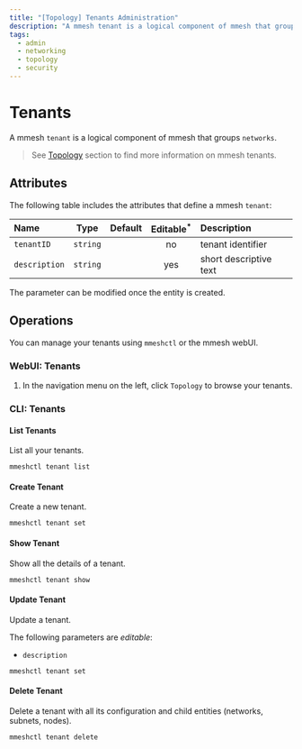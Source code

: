 ```yaml
---
title: "[Topology] Tenants Administration"
description: "A mmesh tenant is a logical component of mmesh that groups networks. You can manage the tenants using mmeshctl or the mmesh webUI."
tags:
  - admin
  - networking
  - topology
  - security
---
```


# Tenants

A mmesh `tenant` is a logical component of mmesh that groups `networks`.

> See [Topology](/docs/platform/networking/topology/#tenant) section to find more information on mmesh tenants.

## Attributes

The following table includes the attributes that define a mmesh `tenant`:

| Name             | Type      | Default | Editable<sup>*</sup> | Description |
| :--------------- | :-------: | :-----: | :------------------: | :---------- |
| `tenantID`       | `string`  |         | no  | tenant identifier |
| `description`    | `string`  |         | yes | short descriptive text |

<table-note>
The parameter can be modified once the entity is created.
</table-note>

## Operations

You can manage your tenants using `mmeshctl` or the mmesh webUI.

### WebUI: Tenants

1. In the navigation menu on the left, click `Topology` to browse your tenants.

### CLI: Tenants

#### List Tenants

List all your tenants.

```shell
mmeshctl tenant list
```

#### Create Tenant

Create a new tenant.

```shell
mmeshctl tenant set
```

#### Show Tenant

Show all the details of a tenant.

```shell
mmeshctl tenant show
```

#### Update Tenant

Update a tenant.

The following parameters are *editable*:

- `description`

```shell
mmeshctl tenant set
```

#### Delete Tenant

Delete a tenant with all its configuration and child entities (networks, subnets, nodes).

```shell
mmeshctl tenant delete
```
